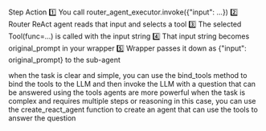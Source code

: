 Step	Action
1️⃣	You call router_agent_executor.invoke({"input": ...})
2️⃣	Router ReAct agent reads that input and selects a tool
3️⃣	The selected Tool(func=...) is called with the input string
4️⃣	That input string becomes original_prompt in your wrapper
5️⃣	Wrapper passes it down as {"input": original_prompt} to the sub-agent



when the task is clear and simple, you can use the bind_tools method to bind the tools to the LLM
and then invoke the LLM with a question that can be answered using the tools
agents are more powerful when the task is complex and requires multiple steps or reasoning
in this case, you can use the create_react_agent function to create an agent that
can use the tools to answer the question
